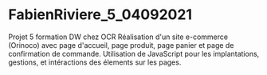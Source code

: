 # FabienRiviere_5_04092021
Projet 5 formation DW chez OCR
Réalisation d'un site e-commerce (Orinoco) avec page d'accueil, page produit, page panier et page de confirmation de commande.
Utilisation de JavaScript pour les implantations, gestions, et intéractions des élements sur les pages.